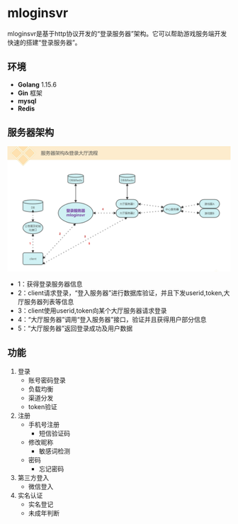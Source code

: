# mloginsvr
mloginsvr是基于http协议开发的“登录服务器”架构。它可以帮助游戏服务端开发快速的搭建“登录服务器”。


## 环境
- **Golang**  1.15.6
- **Gin**  框架
- **mysql**
- **Redis**


## 服务器架构
![](https://github.com/stringMao/mloginsvr/raw/main/readme/image/url-1.jpg)

- 1：获得登录服务器信息 
- 2：client请求登录，“登入服务器”进行数据库验证，并且下发userid,token,大厅服务器列表等信息
- 3：client使用userid,token向某个大厅服务器请求登录
- 4：“大厅服务器”调用“登入服务器”接口，验证并且获得用户部分信息
- 5：“大厅服务器”返回登录成功及用户数据


## 功能
1. 登录
   -  账号密码登录
   -  负载均衡
   -  渠道分发
   -  token验证
2. 注册
   - 手机号注册
     - 短信验证码
   - 修改昵称
     - 敏感词检测
   - 密码
     - 忘记密码
3. 第三方登入
   - 微信登入
4. 实名认证
   - 实名登记
   - 未成年判断
   





